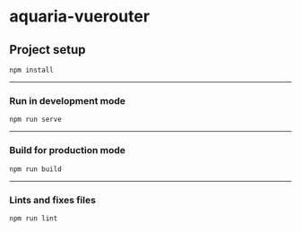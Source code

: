 # aquaria-vuerouter

## Project setup
```
npm install
```
----------
### Run in development mode
```
npm run serve
```
----------
### Build for production mode
```
npm run build
```

----------
### Lints and fixes files
```
npm run lint
```
